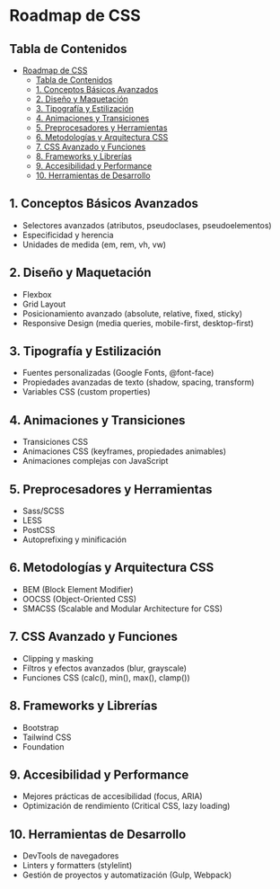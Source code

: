 # Roadmap de CSS

## Tabla de Contenidos

- [Roadmap de CSS](#roadmap-de-css)
  - [Tabla de Contenidos](#tabla-de-contenidos)
  - [1. Conceptos Básicos Avanzados](#1-conceptos-básicos-avanzados)
  - [2. Diseño y Maquetación](#2-diseño-y-maquetación)
  - [3. Tipografía y Estilización](#3-tipografía-y-estilización)
  - [4. Animaciones y Transiciones](#4-animaciones-y-transiciones)
  - [5. Preprocesadores y Herramientas](#5-preprocesadores-y-herramientas)
  - [6. Metodologías y Arquitectura CSS](#6-metodologías-y-arquitectura-css)
  - [7. CSS Avanzado y Funciones](#7-css-avanzado-y-funciones)
  - [8. Frameworks y Librerías](#8-frameworks-y-librerías)
  - [9. Accesibilidad y Performance](#9-accesibilidad-y-performance)
  - [10. Herramientas de Desarrollo](#10-herramientas-de-desarrollo)

## 1. Conceptos Básicos Avanzados

- Selectores avanzados (atributos, pseudoclases, pseudoelementos)
- Especificidad y herencia
- Unidades de medida (em, rem, vh, vw)

## 2. Diseño y Maquetación

- Flexbox
- Grid Layout
- Posicionamiento avanzado (absolute, relative, fixed, sticky)
- Responsive Design (media queries, mobile-first, desktop-first)

## 3. Tipografía y Estilización

- Fuentes personalizadas (Google Fonts, @font-face)
- Propiedades avanzadas de texto (shadow, spacing, transform)
- Variables CSS (custom properties)

## 4. Animaciones y Transiciones

- Transiciones CSS
- Animaciones CSS (keyframes, propiedades animables)
- Animaciones complejas con JavaScript

## 5. Preprocesadores y Herramientas

- Sass/SCSS
- LESS
- PostCSS
- Autoprefixing y minificación

## 6. Metodologías y Arquitectura CSS

- BEM (Block Element Modifier)
- OOCSS (Object-Oriented CSS)
- SMACSS (Scalable and Modular Architecture for CSS)

## 7. CSS Avanzado y Funciones

- Clipping y masking
- Filtros y efectos avanzados (blur, grayscale)
- Funciones CSS (calc(), min(), max(), clamp())

## 8. Frameworks y Librerías

- Bootstrap
- Tailwind CSS
- Foundation

## 9. Accesibilidad y Performance

- Mejores prácticas de accesibilidad (focus, ARIA)
- Optimización de rendimiento (Critical CSS, lazy loading)

## 10. Herramientas de Desarrollo

- DevTools de navegadores
- Linters y formatters (stylelint)
- Gestión de proyectos y automatización (Gulp, Webpack)
